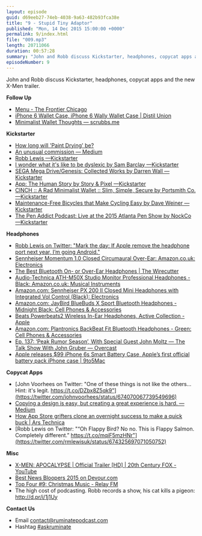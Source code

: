 ```yaml
---
layout: episode
guid: d69eeb27-74eb-4038-9a63-482b93fca38e
title: "9 - Stupid Tiny Adaptor"
published: "Mon, 14 Dec 2015 15:00:00 +0000"
permalink: 9/index.html
file: "009.mp3"
length: 20711066
duration: 00:57:28
summary: "John and Robb discuss Kickstarter, headphones, copycat apps and the new X-Men trailer."
episodeNumber: 9
---
```


John and Robb discuss Kickstarter, headphones, copycat apps and the new X-Men trailer.

**Follow Up**

*   [Menu - The Frontier Chicago](http://thefrontierchicago.com/menu/)
*   [iPhone 6 Wallet Case, iPhone 6 Wally Wallet Case | Distil Union](http://www.distilunion.com/collections/iphone-6-plus/products/wally-iphone-6-plus-wallet-case)
*   [Minimalist Wallet Thoughts — scrubbs.me](http://www.scrubbs.me/my-notes-blog/2013/9/7/minimalist-wallet-thoughts)

**Kickstarter**

*   [How long will 'Paint Drying' be?](http://paint.ginnter.net/)
*   [An unusual commission — Medium](https://medium.com/@meharris/an-unusual-commission-f5171a156a05#.qmuhb0el0)
*   [Robb Lewis —Kickstarter](https://www.kickstarter.com/profile/rmlewisuk)
*   [I wonder what it's like to be dyslexic by Sam Barclay —Kickstarter](https://www.kickstarter.com/projects/1150582455/i-wonder-what-its-like-to-be-dyslexic)
*   [SEGA Mega Drive/Genesis: Collected Works by Darren Wall —Kickstarter](https://www.kickstarter.com/projects/darrenwall/sega-mega-drive-genesis-collected-works)
*   [App: The Human Story by Story & Pixel —Kickstarter](https://www.kickstarter.com/projects/appdocu/app-the-human-story)
*   [CINCH :: A Rad Minimalist Wallet :: Slim, Simple, Secure by Portsmith Co. —Kickstarter](https://www.kickstarter.com/projects/portsmithco/cinch-minimalist-wallet)
*   [Maintenance-Free Bicycles that Make Cycling Easy by Dave Weiner —Kickstarter](https://www.kickstarter.com/projects/dweiner/maintenance-free-bicycles-that-make-cycling-easy)
*   [The Pen Addict Podcast: Live at the 2015 Atlanta Pen Show by NockCo —Kickstarter](https://www.kickstarter.com/projects/637878316/the-pen-addict-podcast-live-at-the-2015-atlanta-pe)

**Headphones**

*   [Robb Lewis on Twitter: "Mark the day: If Apple remove the headphone port next year, I’m going Android."](https://twitter.com/rmlewisuk/status/671716866038083584)
*   [Sennheiser Momentum 1.0 Closed Circumaural Over-Ear: Amazon.co.uk: Electronics](http://www.amazon.co.uk/Sennheiser-Momentum-Circumaural-Over-Ear-Headphone-brown/dp/B009QV15DU?)
*   [The Best Bluetooth On- or Over-Ear Headphones | The Wirecutter](http://thewirecutter.com/reviews/best-bluetooth-on-or-over-ear-headphones/)
*   [Audio-Technica ATH-M50X Studio Monitor Professional Headphones - Black: Amazon.co.uk: Musical Instruments](http://www.amazon.co.uk/gp/product/B00HVLUR86?psc=1&redirect=true&ref_=od_aui_detailpages00)
*   [Amazon.com: Sennheiser PX 200 II Closed Mini Headphones with Integrated Vol Control (Black): Electronics](http://www.amazon.com/gp/product/B002VPDOHS?psc=1&redirect=true&ref_=oh_aui_search_detailpage)
*   [Amazon.com: JayBird BlueBuds X Sport Bluetooth Headphones - Midnight Black: Cell Phones & Accessories](http://www.amazon.com/gp/product/B00AIRUOI8?psc=1&redirect=true&ref_=oh_aui_search_detailpage)
*   [Beats Powerbeats2 Wireless In-Ear Headphones, Active Collection - Apple](http://www.apple.com/shop/product/MKQ02AM/A/beats-powerbeats2-wireless-in-ear-headphones-active-collection?afid=p238%7Cs5MNZ6Zdj-dc_mtid_1870765e38482_pcrid_105290221207_&cid=aos-us-kwg-btb-slid-&fnode=1660398a5d090e59f35a2cd5c40f121893e5a3aae3a55eec455e38e9315c5fb8c53b8bb0c9621848e6748471e4a079c01339fdd785b23862ac8f4ef6e5d5e8cc5ebc7cc929d3bd8bc734476c4986fe73d3c0c8eb0585a9ba50ea6f1da8c8cd183032433ccf0e9b5bd901073d8a1ba4e0)
*   [Amazon.com: Plantronics BackBeat Fit Bluetooth Headphones - Green: Cell Phones & Accessories](http://www.amazon.com/gp/product/B00KJLMBSO?psc=1&redirect=true&ref_=oh_aui_search_detailpage)
*   [Ep. 137: ‘Peak Rumor Season’, With Special Guest John Moltz — The Talk Show With John Gruber — Overcast](https://overcast.fm/+BtuzkE_vY)
*   [Apple releases $99 iPhone 6s Smart Battery Case, Apple’s first official battery pack iPhone case | 9to5Mac](http://9to5mac.com/2015/12/08/apple-releases-99-iphone-6s-smart-battery-case-apples-first-official-battery-pack-iphone-case/)

**Copycat Apps**

*   [John Voorhees on Twitter: "One of these things is not like the others... Hint: it's legit. https://t.co/DZbx8Z5qk9"](https://twitter.com/johnvoorhees/status/674070067739549696)
*   [Copying a design is easy, but creating a great experience is hard. — Medium](https://medium.com/@sonaal/copying-a-design-is-easy-but-creating-a-great-experience-is-hard-2b5d7d07d71f#.u1xfh5ytm)
*   [How App Store grifters clone an overnight success to make a quick buck | Ars Technica](http://arstechnica.com/apple/2013/08/how-app-store-grifters-clone-an-overnight-success-to-make-a-quick-buck/)
*   [Robb Lewis on Twitter: "“Oh Flappy Bird? No no. This is Flappy Salmon. Completely different.” https://t.co/mqiF5mzHNr"](https://twitter.com/rmlewisuk/status/674325697071050752)

**Misc**

*   [X-MEN: APOCALYPSE | Official Trailer \[HD\] | 20th Century FOX - YouTube](https://www.youtube.com/watch?v=COvnHv42T-A&feature=youtu.be)
*   [Best News Bloopers 2015 on Devour.com](http://devour.com/video/best-news-bloopers-2015/)
*   [Top Four #9: Christmas Music - Relay FM](https://www.relay.fm/topfour/9)
*   The high cost of podcasting. Robb records a show, his cat kills a pigeon: http://d.pr/i/1j1Uy

**Contact Us**

*   Email [contact@ruminatepodcast.com](mailto:contact@ruminatepodcast.com)
*   Hashtag [#askruminate](https://twitter.com/search?q=askruminate)
